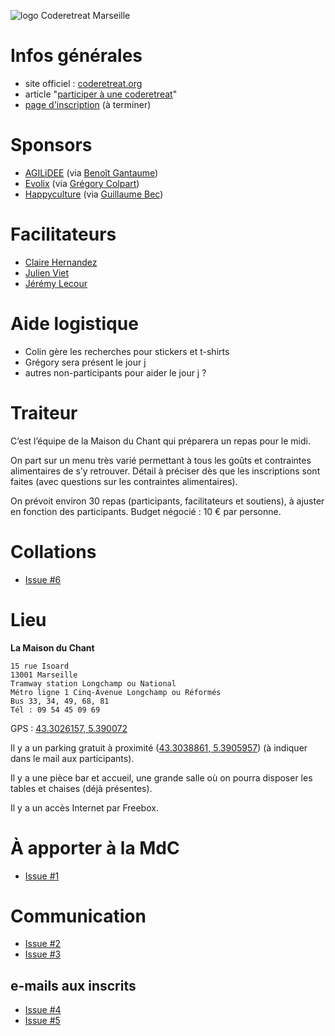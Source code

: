 ![logo Coderetreat Marseille](https://raw.github.com/jlecour/gdcr13/master/images/passbook.png)

# Infos générales

* site officiel : [coderetreat.org](http://coderetreat.org)
* article "[participer à une coderetreat](http://jeremy.wordpress.com/2013/10/27/participer-a-une-coderetreat/)"
* [page d'inscription](http://gdcr13.coderetreat-marseille.org) (à terminer)

# Sponsors

* [AGILiDEE][agilidee] (via [Benoît Gantaume][gantaume])
* [Evolix][evolix] (via [Grégory Colpart][gcolpart])
* [Happyculture][happyculture] (via [Guillaume Bec][bes_fr])

# Facilitateurs

* [Claire Hernandez][clrh]
* [Julien Viet][julienviet]
* [Jérémy Lecour][jlecour]

# Aide logistique

* Colin gère les recherches pour stickers et t-shirts
* Grégory sera présent le jour j
* autres non-participants pour aider le jour j ?

# Traiteur

C’est l’équipe de la Maison du Chant qui préparera un repas pour le midi.

On part sur un menu très varié permettant à tous les goûts et contraintes alimentaires de s’y retrouver. Détail à préciser dès que les inscriptions sont faites (avec questions sur les contraintes alimentaires).

On prévoit environ 30 repas (participants, facilitateurs et soutiens), à ajuster en fonction des participants. Budget négocié : 10 € par personne.

# Collations

- [Issue #6](https://github.com/jlecour/gdcr13/issues/6)

# Lieu

**La Maison du Chant**

    15 rue Isoard 
    13001 Marseille 
    Tramway station Longchamp ou National 
    Métro ligne 1 Cinq-Avenue Longchamp ou Réformés 
    Bus 33, 34, 49, 68, 81
    Tél : 09 54 45 09 69

GPS : [43.3026157, 5.390072](https://www.google.com/maps/preview#!q=Les+Voies+du+Chant&data=!1m4!1m3!1d455!2d5.390072!3d43.3026157!4m32!2m14!1m13!1s0x0%3A0x5cab1770b78457b7!3m8!1m3!1d455!2d5.390072!3d43.3026157!3m2!1i1544!2i963!4f13.1!4m2!3d43.3026466!4d5.3900385!5m16!2m15!1m14!1s0x12c9c09ebfa67e85%3A0x6c656b15de4894d9!2sla+maison+du+chant%2C+marseille!3m8!1m3!1d32703885!2d-95.677068!3d37.0625!3m2!1i1544!2i963!4f13.1!4m2!3d43.303!4d5.389995)

Il y a un parking gratuit à proximité ([43.3038861, 5.3905957](https://www.google.com/maps/preview#!q=48+Rue+Commandant+Mages%2C+13001+Marseille%2C+France)) (à indiquer dans le mail aux participants).

Il y a une pièce bar et accueil, une grande salle où on pourra disposer les tables et chaises (déjà présentes).

Il y a un accès Internet par Freebox.

# À apporter à la MdC

- [Issue #1](https://github.com/jlecour/gdcr13/issues/1)

# Communication

- [Issue #2](https://github.com/jlecour/gdcr13/issues/2)
- [Issue #3](https://github.com/jlecour/gdcr13/issues/3)

## e-mails aux inscrits

- [Issue #4](https://github.com/jlecour/gdcr13/issues/4)
- [Issue #5](https://github.com/jlecour/gdcr13/issues/5)

[pastisrb]: http://twitter.com/pastisrb
[coderetreatmrs]: http://twitter.com/coderetreatmrs
[jlecour]: http://twitter.com/jlecour
[plugfr]: http://twitter.com/plugfr
[marsjug]: http://twitter.com/marsjug
[marseillejs]: http://twitter.com/marseillejs
[julienviet]: http://twitter.com/julienviet
[clrh]: http://twitter.com/clrh
[bes_fr]: http://twitter.com/bes_fr
[gantaume]: http://twitter.com/gantaume
[gcolpart]: http://twitter.com/gcolpart
[agilidee]: http://www.agilidee.com
[evolix]: http://www.evolix.fr
[happyculture]: http://happyculture.coop
